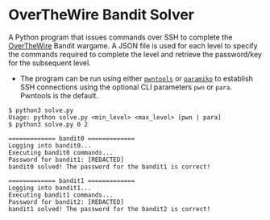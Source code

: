 # OverTheWire Bandit Solver

A Python program that issues commands over SSH to complete the [OverTheWire](https://overthewire.org/wargames/) Bandit wargame. A JSON file is used for each level to specify the commands required to complete the level and retrieve the password/key for the subsequent level.

- The program can be run using either [`pwntools`](https://github.com/Gallopsled/pwntools) or [`paramiko`](https://github.com/paramiko/paramiko) to establish SSH connections using the optional CLI parameters `pwn` or `para`. Pwntools is the default.
```console
$ python3 solve.py
Usage: python solve.py <min_level> <max_level> [pwn | para]
$ python3 solve.py 0 2

============= bandit0 =============
Logging into bandit0...
Executing bandit0 commands...
Password for bandit1: [REDACTED] 
bandit0 solved! The password for the bandit1 is correct!

============= bandit1 =============
Logging into bandit1...
Executing bandit1 commands...
Password for bandit2: [REDACTED]
bandit1 solved! The password for the bandit2 is correct!
```
